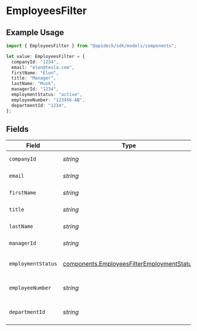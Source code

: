 # EmployeesFilter

## Example Usage

```typescript
import { EmployeesFilter } from "@apideck/sdk/models/components";

let value: EmployeesFilter = {
  companyId: "1234",
  email: "elon@tesla.com",
  firstName: "Elon",
  title: "Manager",
  lastName: "Musk",
  managerId: "1234",
  employmentStatus: "active",
  employeeNumber: "123456-AB",
  departmentId: "1234",
};
```

## Fields

| Field                                                                                                    | Type                                                                                                     | Required                                                                                                 | Description                                                                                              | Example                                                                                                  |
| -------------------------------------------------------------------------------------------------------- | -------------------------------------------------------------------------------------------------------- | -------------------------------------------------------------------------------------------------------- | -------------------------------------------------------------------------------------------------------- | -------------------------------------------------------------------------------------------------------- |
| `companyId`                                                                                              | *string*                                                                                                 | :heavy_minus_sign:                                                                                       | Company ID to filter on                                                                                  | 1234                                                                                                     |
| `email`                                                                                                  | *string*                                                                                                 | :heavy_minus_sign:                                                                                       | Email to filter on                                                                                       | elon@tesla.com                                                                                           |
| `firstName`                                                                                              | *string*                                                                                                 | :heavy_minus_sign:                                                                                       | First Name to filter on                                                                                  | Elon                                                                                                     |
| `title`                                                                                                  | *string*                                                                                                 | :heavy_minus_sign:                                                                                       | Job title to filter on                                                                                   | Manager                                                                                                  |
| `lastName`                                                                                               | *string*                                                                                                 | :heavy_minus_sign:                                                                                       | Last Name to filter on                                                                                   | Musk                                                                                                     |
| `managerId`                                                                                              | *string*                                                                                                 | :heavy_minus_sign:                                                                                       | Manager id to filter on                                                                                  | 1234                                                                                                     |
| `employmentStatus`                                                                                       | [components.EmployeesFilterEmploymentStatus](../../models/components/employeesfilteremploymentstatus.md) | :heavy_minus_sign:                                                                                       | Employment status to filter on                                                                           | active                                                                                                   |
| `employeeNumber`                                                                                         | *string*                                                                                                 | :heavy_minus_sign:                                                                                       | Employee number to filter on                                                                             | 123456-AB                                                                                                |
| `departmentId`                                                                                           | *string*                                                                                                 | :heavy_minus_sign:                                                                                       | ID of the department to filter on                                                                        | 1234                                                                                                     |